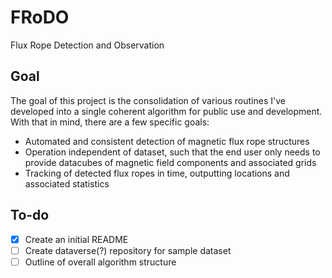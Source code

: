# FRoDO
Flux Rope Detection and Observation

## Goal
The goal of this project is the consolidation of various routines I've developed into a single coherent algorithm for public use and development. With that in mind, there are a few specific goals:
- Automated and consistent detection of magnetic flux rope structures
- Operation independent of dataset, such that the end user only needs to provide datacubes of magnetic field components and associated grids
- Tracking of detected flux ropes in time, outputting locations and associated statistics

## To-do
- [X] Create an initial README
- [ ] Create dataverse(?) repository for sample dataset
- [ ] Outline of overall algorithm structure

